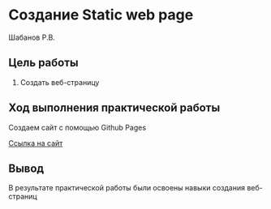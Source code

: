 Создание Static web page
================
Шабанов Р.В.

## Цель работы

1.  Создать веб-страницу

## Ход выполнения практической работы

Создаем сайт с помощью Github Pages

[Ссылка на сайт](https://n-i-c-k-n-a-m-e.github.io)

## Вывод

В результате практической работы были освоены навыки создания
веб-страниц
